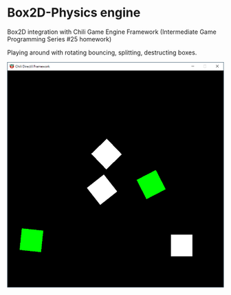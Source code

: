 # Box2D-Physics engine
Box2D integration with Chili Game Engine Framework (Intermediate Game Programming Series #25 homework)

Playing around with rotating bouncing, splitting, destructing boxes.

![demo](BoxSplittingDemo.gif)

